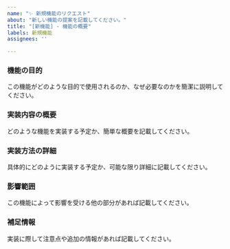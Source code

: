 ```yaml
---
name: "✨ 新規機能のリクエスト"
about: "新しい機能の提案を記載してください。"
title: "[新機能] - 機能の概要"
labels: 新規機能
assignees: ''

---
```


### 機能の目的

この機能がどのような目的で使用されるのか、なぜ必要なのかを簡潔に説明してください。

### 実装内容の概要

どのような機能を実装する予定か、簡単な概要を記載してください。

### 実装方法の詳細

具体的にどのように実装する予定か、可能な限り詳細に記載してください。

### 影響範囲

この機能によって影響を受ける他の部分があれば記載してください。

### 補足情報

実装に際して注意点や追加の情報があれば記載してください。

